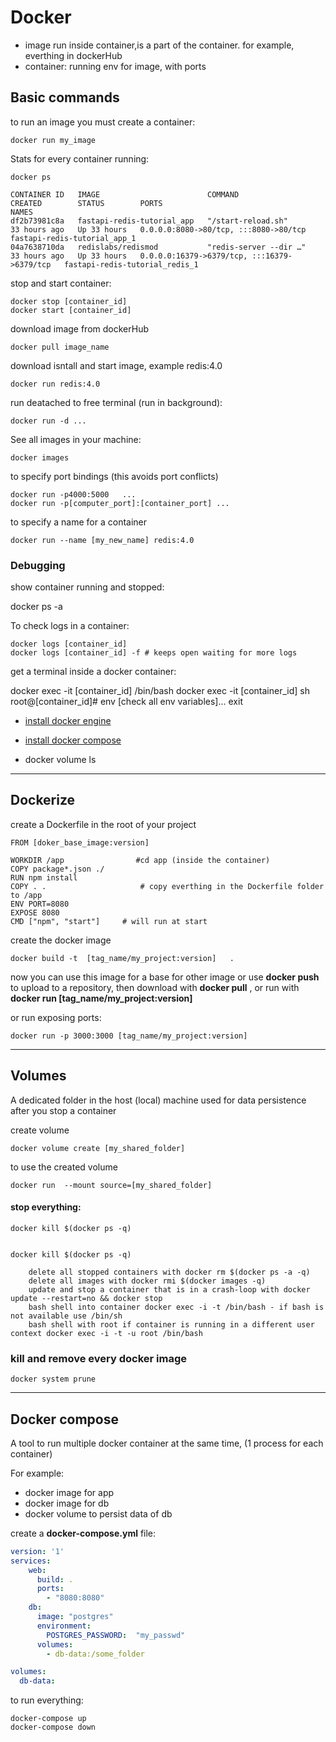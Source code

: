 # Docker
* image run inside container,is a part of the container. for example, everthing in dockerHub
* container: running env for image, with ports



## Basic commands

to run an image you must create a container:

    docker run my_image


Stats for every container running:

    docker ps

    CONTAINER ID   IMAGE                        COMMAND                  CREATED        STATUS        PORTS                                         NAMES
    df2b73981c8a   fastapi-redis-tutorial_app   "/start-reload.sh"       33 hours ago   Up 33 hours   0.0.0.0:8080->80/tcp, :::8080->80/tcp         fastapi-redis-tutorial_app_1
    04a7638710da   redislabs/redismod           "redis-server --dir …"   33 hours ago   Up 33 hours   0.0.0.0:16379->6379/tcp, :::16379->6379/tcp   fastapi-redis-tutorial_redis_1


stop and start container:

    docker stop [container_id]
    docker start [container_id]





download image from dockerHub

    docker pull image_name

download isntall and start image, example redis:4.0

    docker run redis:4.0

run deatached  to free terminal (run in background):

    docker run -d ...

See all images in your machine:

    docker images


to specify port bindings  (this avoids port conflicts)


    docker run -p4000:5000   ...
    docker run -p[computer_port]:[container_port] ...

to specify a name for a container

    docker run --name [my_new_name] redis:4.0


### Debugging
show container running and stopped:

  docker ps -a

To check logs in a container:

    docker logs [container_id]
    docker logs [container_id] -f # keeps open waiting for more logs

get a terminal inside  a docker container:

  docker exec -it  [container_id]  /bin/bash
  docker exec -it  [container_id]  sh
  root@[container_id]# env
  [check all env variables]...
  exit




* [install docker engine](https://docs.docker.com/engine/install/#server)
* [install docker compose]( https://docs.docker.com/compose/install/#alternative-install-options)

* docker volume ls
***
## Dockerize

create a Dockerfile in the root of your project

    FROM [doker_base_image:version]

    WORKDIR /app                #cd app (inside the container)
    COPY package*.json ./
    RUN npm install
    COPY . .                     # copy everthing in the Dockerfile folder  to /app
    ENV PORT=8080
    EXPOSE 8080
    CMD ["npm", "start"]     # will run at start


create the docker image

    docker build -t  [tag_name/my_project:version]   .



now you can use this image for a base for other image or use **docker push** to upload to a repository, then download with **docker pull** , or run with  **docker run [tag_name/my_project:version]**

or run exposing ports:

    docker run -p 3000:3000 [tag_name/my_project:version]

***
## Volumes
A dedicated folder in the host (local) machine used for data persistence after you stop a container

create volume

    docker volume create [my_shared_folder]

to use the created volume

    docker run  --mount source=[my_shared_folder]

#### stop everything:

    docker kill $(docker ps -q)


    docker kill $(docker ps -q)

        delete all stopped containers with docker rm $(docker ps -a -q)
        delete all images with docker rmi $(docker images -q)
        update and stop a container that is in a crash-loop with docker update --restart=no && docker stop
        bash shell into container docker exec -i -t /bin/bash - if bash is not available use /bin/sh
        bash shell with root if container is running in a different user context docker exec -i -t -u root /bin/bash



### kill and remove every docker image

    docker system prune


***
## Docker compose
A tool to run multiple docker container at the same time, (1 process for each container)

For example:
* docker image for app
* docker image for db
* docker volume to persist data of db


create a **docker-compose.yml** file:

```yaml
version: '1'
services:
    web:
      build: .
      ports:
        - "8080:8080"
    db:
      image: "postgres"
      environment:
        POSTGRES_PASSWORD:  "my_passwd"
      volumes:
        - db-data:/some_folder

volumes:
  db-data:
```

to run everything:

    docker-compose up
    docker-compose down
